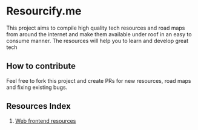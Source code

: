 # Resourcify.me

This project aims to compile high quality tech resources and road maps from around the internet and make them available under roof in an easy to consume manner. The resources will help you to learn and develop great tech

## How to contribute

Feel free to fork this project and create PRs for new resources, road maps and fixing existing bugs.

## Resources Index

1. [Web frontend resources](/frontend-web/)
